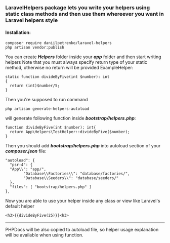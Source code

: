 ### LaravelHelpers package lets you write your helpers using static class methods and then use them whereever you want in Laravel helpers style

#### Installation:

    composer require daniilpetrenko/laravel-helpers
    php artisan vendor:publish
You can create ***Helpers*** folder inside your ***app*** folder and then start writing helpers
Note that you must always specify return type of your static method, otherwise no return will be provided
ExampleHelper:

    static function divideByFive(int $number): int  
	{  
	  return (int)$number/5;  
	}
Then you're supposed to run command

    php artisan generate-helpers-autoload

will generate following function inside ***bootstrap/helpers.php***:

    function divideByFive(int $number): int{  
      return App\Helpers\TestHelper::divideByFive($number);  
    }
Then you should add ***bootstrap/helpers.php*** into autoload section of your ***composer.json*** file:

    "autoload": {  
      "psr-4": {  
      "App\\": "app/",  
            "Database\\Factories\\": "database/factories/",  
            "Database\\Seeders\\": "database/seeders/"  
      },  
      "files": [ "bootstrap/helpers.php" ]  
    },
Now you are able to use your helper inside any class or view like Laravel's default helper

    <h3>{{divideByFive(25)}}<h3>
---
PHPDocs will be also copied to autoload file, so helper usage explanation will be available when using function.